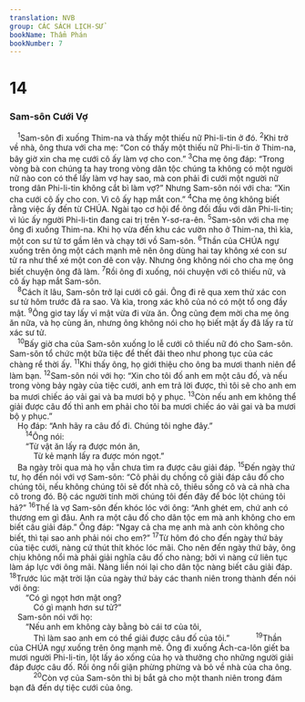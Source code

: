 ```yaml
---
translation: NVB
group: CÁC SÁCH LỊCH-SỬ
bookName: Thẩm Phán 
bookNumber: 7
---
```


<div class="title"><h1>14</h1><h3>Sam-sôn Cưới Vợ </h3></div>
<span class="verse cac_14_1"> <sup>1</sup>Sam-sôn đi xuống Thim-na và thấy một thiếu nữ Phi-li-tin ở đó. </span>
<span class="verse cac_14_2"><sup>2</sup>Khi trở về nhà, ông thưa với cha mẹ: “Con có thấy một thiếu nữ Phi-li-tin ở Thim-na, bây giờ xin cha mẹ cưới cô ấy làm vợ cho con.” </span>
<span class="verse cac_14_3"><sup>3</sup>Cha mẹ ông đáp: “Trong vòng bà con chúng ta hay trong vòng dân tộc chúng ta không có một người nữ nào con có thể lấy làm vợ hay sao, mà con phải đi cưới một người nữ trong dân Phi-li-tin không cắt bì làm vợ?” Nhưng Sam-sôn nói với cha: “Xin cha cưới cô ấy cho con. Vì cô ấy hạp mắt con.” </span>
<span class="verse cac_14_4"><sup>4</sup>Cha mẹ ông không biết rằng việc ấy đến từ CHÚA. Ngài tạo cơ hội để ông đối đầu với dân Phi-li-tin; vì lúc ấy người Phi-li-tin đang cai trị trên Y-sơ-ra-ên. </span>
<span class="verse cac_14_5"><sup>5</sup>Sam-sôn với cha mẹ ông đi xuống Thim-na. Khi họ vừa đến khu các vườn nho ở Thim-na, thì kìa, một con sư tử tơ gầm lên và chạy tới vồ Sam-sôn. </span>
<span class="verse cac_14_6"><sup>6</sup>Thần của CHÚA ngự xuống trên ông một cách mạnh mẽ nên ông dùng hai tay không xé con sư tử ra như thể xé một con dê con vậy. Nhưng ông không nói cho cha mẹ ông biết chuyện ông đã làm. </span>
<span class="verse cac_14_7"><sup>7</sup>Rồi ông đi xuống, nói chuyện với cô thiếu nữ, và cô ấy hạp mắt Sam-sôn. <br/></span>
<span class="verse cac_14_8"> <sup>8</sup>Cách ít lâu, Sam-sôn trở lại cưới cô gái. Ông đi rẽ qua xem thử xác con sư tử hôm trước đã ra sao. Và kìa, trong xác khô của nó có một tổ ong đầy mật. </span>
<span class="verse cac_14_9"><sup>9</sup>Ông giơ tay lấy vỉ mật vừa đi vừa ăn. Ông cũng đem mời cha mẹ ông ăn nữa, và họ cùng ăn, nhưng ông không nói cho họ biết mật ấy đã lấy ra từ xác sư tử. <br/></span>
<span class="verse cac_14_10"> <sup>10</sup>Bấy giờ cha của Sam-sôn xuống lo lễ cưới cô thiếu nữ đó cho Sam-sôn. Sam-sôn tổ chức một bữa tiệc để thết đãi theo như phong tục của các chàng rể thời ấy. </span>
<span class="verse cac_14_11"><sup>11</sup>Khi thấy ông, họ giới thiệu cho ông ba mươi thanh niên để làm bạn. </span>
<span class="verse cac_14_12"><sup>12</sup>Sam-sôn nói với họ: “Xin cho tôi đố anh em một câu đố, và nếu trong vòng bảy ngày của tiệc cưới, anh em trả lời được, thì tôi sẽ cho anh em ba mươi chiếc áo vải gai và ba mươi bộ y phục. </span>
<span class="verse cac_14_13"><sup>13</sup>Còn nếu anh em không thể giải được câu đố thì anh em phải cho tôi ba mươi chiếc áo vải gai và ba mươi bộ y phục.” <br/> Họ đáp: “Anh hãy ra câu đố đi. Chúng tôi nghe đây.” <br/></span>
<span class="verse cac_14_14">  <sup>14</sup>Ông nói: <br/>  “Từ vật ăn lấy ra được món ăn, <br/>   Từ kẻ mạnh lấy ra được món ngọt.” <br/> Ba ngày trôi qua mà họ vẫn chưa tìm ra được câu giải đáp. </span>
<span class="verse cac_14_15"><sup>15</sup>Đến ngày thứ tư, họ đến nói với vợ Sam-sôn: “Cô phải dụ chồng cô giải đáp câu đố cho chúng tôi, nếu không chúng tôi sẽ đốt nhà cô, thiêu sống cô và cả nhà cha cô trong đó. Bộ các người tính mời chúng tôi đến đây để bóc lột chúng tôi hả?” </span>
<span class="verse cac_14_16"><sup>16</sup>Thế là vợ Sam-sôn đến khóc lóc với ông: “Anh ghét em, chứ anh có thương em gì đâu. Anh ra một câu đố cho dân tộc em mà anh không cho em biết câu giải đáp.” Ông đáp: “Ngay cả cha mẹ anh mà anh còn không cho biết, thì tại sao anh phải nói cho em?” </span>
<span class="verse cac_14_17"><sup>17</sup>Từ hôm đó cho đến ngày thứ bảy của tiệc cưới, nàng cứ thút thít khóc lóc mãi. Cho nên đến ngày thứ bảy, ông chịu không nổi mà phải giải nghĩa câu đố cho nàng; bởi vì nàng cứ liên tục làm áp lực với ông mãi. Nàng liền nói lại cho dân tộc nàng biết câu giải đáp. </span>
<span class="verse cac_14_18"><sup>18</sup>Trước lúc mặt trời lặn của ngày thứ bảy các thanh niên trong thành đến nói với ông: <br/>  “Có gì ngọt hơn mật ong? <br/>   Có gì mạnh hơn sư tử?” <br/> Sam-sôn nói với họ: <br/>  “Nếu anh em không cày bằng bò cái tơ của tôi, <br/>   Thì làm sao anh em có thể giải được câu đố của tôi.” </span>
<span class="verse cac_14_19">   <sup>19</sup>Thần của CHÚA ngự xuống trên ông mạnh mẽ. Ông đi xuống Ách-ca-lôn giết ba mươi người Phi-li-tin, lột lấy áo xống của họ và thưởng cho những người giải đáp được câu đố. Rồi ông nổi giận phừng phừng và bỏ về nhà của cha ông. </span>
<span class="verse cac_14_20">   <sup>20</sup>Còn vợ của Sam-sôn thì bị bắt gả cho một thanh niên trong đám bạn đã đến dự tiệc cưới của ông. <br/></span>
